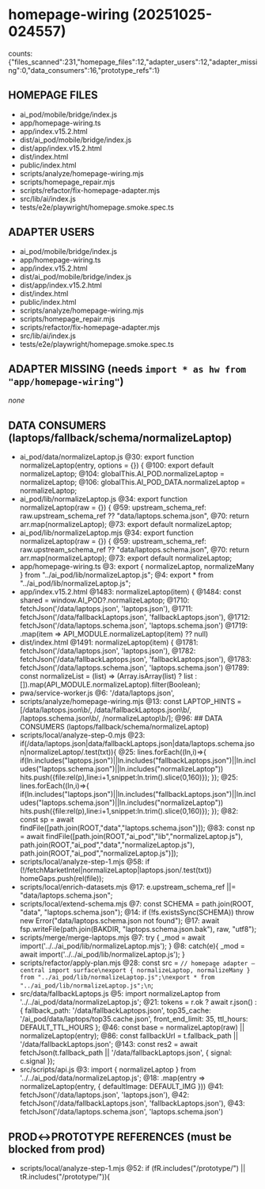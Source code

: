 # homepage-wiring (20251025-024557)
counts: {"files_scanned":231,"homepage_files":12,"adapter_users":12,"adapter_missing":0,"data_consumers":16,"prototype_refs":1}

## HOMEPAGE FILES
- ai_pod/mobile/bridge/index.js
- app/homepage-wiring.ts
- app/index.v15.2.html
- dist/ai_pod/mobile/bridge/index.js
- dist/app/index.v15.2.html
- dist/index.html
- public/index.html
- scripts/analyze/homepage-wiring.mjs
- scripts/homepage_repair.mjs
- scripts/refactor/fix-homepage-adapter.mjs
- src/lib/ai/index.js
- tests/e2e/playwright/homepage.smoke.spec.ts

## ADAPTER USERS
- ai_pod/mobile/bridge/index.js
- app/homepage-wiring.ts
- app/index.v15.2.html
- dist/ai_pod/mobile/bridge/index.js
- dist/app/index.v15.2.html
- dist/index.html
- public/index.html
- scripts/analyze/homepage-wiring.mjs
- scripts/homepage_repair.mjs
- scripts/refactor/fix-homepage-adapter.mjs
- src/lib/ai/index.js
- tests/e2e/playwright/homepage.smoke.spec.ts

## ADAPTER MISSING (needs `import * as hw from "app/homepage-wiring"`)
_none_

## DATA CONSUMERS (laptops/fallback/schema/normalizeLaptop)
- ai_pod/data/normalizeLaptop.js
    @30: export function normalizeLaptop(entry, options = {}) {
    @100: export default normalizeLaptop;
    @104:   globalThis.AI_POD.normalizeLaptop = normalizeLaptop;
    @106:   globalThis.AI_POD_DATA.normalizeLaptop = normalizeLaptop;
- ai_pod/lib/normalizeLaptop.js
    @34: export function normalizeLaptop(raw = {}) {
    @59:     upstream_schema_ref: raw.upstream_schema_ref ?? "data/laptops.schema.json",
    @70:   return arr.map(normalizeLaptop);
    @73: export default normalizeLaptop;
- ai_pod/lib/normalizeLaptop.mjs
    @34: export function normalizeLaptop(raw = {}) {
    @59:     upstream_schema_ref: raw.upstream_schema_ref ?? "data/laptops.schema.json",
    @70:   return arr.map(normalizeLaptop);
    @73: export default normalizeLaptop;
- app/homepage-wiring.ts
    @3: export { normalizeLaptop, normalizeMany } from "../ai_pod/lib/normalizeLaptop.js";
    @4: export * from "../ai_pod/lib/normalizeLaptop.js";
- app/index.v15.2.html
    @1483:     normalizeLaptop(item) {
    @1484:         const shared = window.AI_POD?.normalizeLaptop;
    @1710:             fetchJson('/data/laptops.json', 'laptops.json'),
    @1711:             fetchJson('/data/fallbackLaptops.json', 'fallbackLaptops.json'),
    @1712:             fetchJson('/data/laptops.schema.json', 'laptops.schema.json')
    @1719:             .map(item => API_MODULE.normalizeLaptop(item) ?? null)
- dist/index.html
    @1491:     normalizeLaptop(item) {
    @1781:             fetchJson('/data/laptops.json', 'laptops.json'),
    @1782:             fetchJson('/data/fallbackLaptops.json', 'fallbackLaptops.json'),
    @1783:             fetchJson('/data/laptops.schema.json', 'laptops.schema.json')
    @1789:         const normalizeList = (list) => (Array.isArray(list) ? list : []).map(API_MODULE.normalizeLaptop).filter(Boolean);
- pwa/service-worker.js
    @6:   '/data/laptops.json',
- scripts/analyze/homepage-wiring.mjs
    @13: const LAPTOP_HINTS = [/data\/laptops\.json\b/, /data\/fallbackLaptops\.json\b/, /laptops\.schema\.json\b/, /normalizeLaptop\b/];
    @96: ## DATA CONSUMERS (laptops/fallback/schema/normalizeLaptop)
- scripts/local/analyze-step-0.mjs
    @23:         if(/data\/laptops\.json|data\/fallbackLaptops\.json|data\/laptops\.schema\.json|normalizeLaptop/.test(txt)){
    @25:           lines.forEach((ln,i)=>{ if(ln.includes("laptops.json")||ln.includes("fallbackLaptops.json")||ln.includes("laptops.schema.json")||ln.includes("normalizeLaptop")) hits.push({file:rel(p),line:i+1,snippet:ln.trim().slice(0,160)}); });
    @25:           lines.forEach((ln,i)=>{ if(ln.includes("laptops.json")||ln.includes("fallbackLaptops.json")||ln.includes("laptops.schema.json")||ln.includes("normalizeLaptop")) hits.push({file:rel(p),line:i+1,snippet:ln.trim().slice(0,160)}); });
    @82:   const sp = await findFile([path.join(ROOT,"data","laptops.schema.json")]);
    @83:   const np = await findFile([path.join(ROOT,"ai_pod","lib","normalizeLaptop.js"), path.join(ROOT,"ai_pod","data","normalizeLaptop.js"), path.join(ROOT,"ai_pod","normalizeLaptop.js")]);
- scripts/local/analyze-step-1.mjs
    @58:       if (!/fetchMarketIntel|normalizeLaptop|laptops\.json/.test(txt)) homeGaps.push(rel(file));
- scripts/local/enrich-datasets.mjs
    @17:   e.upstream_schema_ref ||= "data/laptops.schema.json";
- scripts/local/extend-schema.mjs
    @7: const SCHEMA = path.join(ROOT, "data", "laptops.schema.json");
    @14:   if (!fs.existsSync(SCHEMA)) throw new Error("data/laptops.schema.json not found");
    @17:   await fsp.writeFile(path.join(BAKDIR, "laptops.schema.json.bak"), raw, "utf8");
- scripts/merge/merge-laptops.mjs
    @7: try { _mod = await import('../../ai_pod/lib/normalizeLaptop.mjs'); }
    @8: catch(e){ _mod = await import('../../ai_pod/lib/normalizeLaptop.js'); }
- scripts/refactor/apply-plan.mjs
    @28:   const src = `// homepage adapter — central import surface\nexport { normalizeLaptop, normalizeMany } from "../ai_pod/lib/normalizeLaptop.js";\nexport * from "../ai_pod/lib/normalizeLaptop.js";\n`;
- src/data/fallbackLaptops.js
    @5: import normalizeLaptop from '../../ai_pod/data/normalizeLaptop.js';
    @21:   tokens = r.ok ? await r.json() : { fallback_path: '/data/fallbackLaptops.json', top35_cache: '/ai_pod/data/laptops/top35.cache.json', front_end_limit: 35, ttl_hours: DEFAULT_TTL_HOURS };
    @46:   const base = normalizeLaptop(raw) || normalizeLaptop(entry);
    @86:     const fallbackUrl = t.fallback_path || '/data/fallbackLaptops.json';
    @143:     const res2 = await fetchJson(t.fallback_path || '/data/fallbackLaptops.json', { signal: c.signal });
- src/scripts/api.js
    @3: import { normalizeLaptop } from '../../ai_pod/data/normalizeLaptop.js';
    @18:     .map(entry => normalizeLaptop(entry, { defaultImage: DEFAULT_IMG }))
    @41:     fetchJson('/data/laptops.json', 'laptops.json'),
    @42:     fetchJson('/data/fallbackLaptops.json', 'fallbackLaptops.json'),
    @43:     fetchJson('/data/laptops.schema.json', 'laptops.schema.json')

## PROD↔PROTOTYPE REFERENCES (must be blocked from prod)
- scripts/local/analyze-step-1.mjs
    @52:       if (fR.includes("/prototype/") || tR.includes("/prototype/")){
